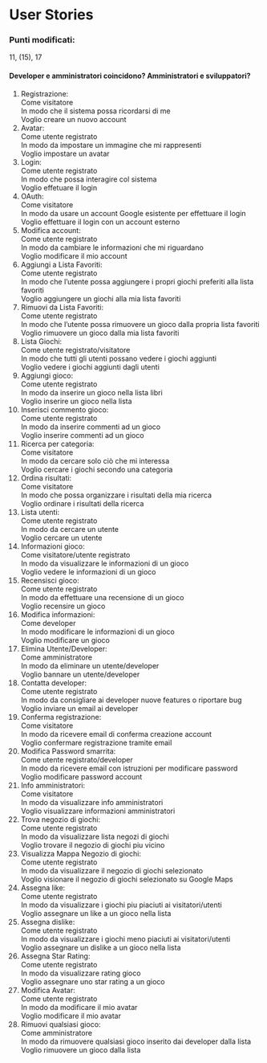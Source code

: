# User Stories

### Punti modificati:
11, (15), 17

#### Developer e amministratori coincidono? Amministratori e sviluppatori?

1) Registrazione:
<br>Come visitatore
<br>In modo che il sistema possa ricordarsi di me
<br>Voglio creare un nuovo account
2) Avatar:
<br>Come utente registrato
<br>In modo da impostare un immagine che mi rappresenti
<br>Voglio impostare un avatar
3) Login:
<br>Come utente registrato
<br>In modo che possa interagire col sistema
<br>Voglio effetuare il login
4) OAuth:
<br>Come visitatore
<br>In modo da usare un account Google esistente per effettuare il login
<br>Voglio effettuare il login con un account esterno
5) Modifica account:
<br>Come utente registrato
<br>In modo da cambiare le informazioni che mi riguardano
<br>Voglio modificare il mio account
6) Aggiungi a Lista Favoriti:
<br>Come utente registrato
<br>In modo che l’utente possa aggiungere i propri giochi preferiti alla lista favoriti
<br>Voglio aggiungere un giochi alla mia lista favoriti
7) Rimuovi da Lista Favoriti:
<br>Come utente registrato
<br>In modo che l’utente possa rimuovere un gioco dalla propria lista favoriti
<br>Voglio rimuovere un gioco dalla mia lista favoriti
8) Lista Giochi:
<br>Come utente registrato/visitatore
<br>In modo che tutti gli utenti possano vedere i giochi aggiunti
<br>Voglio vedere i giochi aggiunti dagli utenti
9) Aggiungi gioco:
<br>Come utente registrato
<br>In modo da inserire un gioco nella lista libri
<br>Voglio inserire un gioco nella lista
10) Inserisci commento gioco:
<br>Come utente registrato
<br>In modo da inserire commenti ad un gioco
<br>Voglio inserire commenti ad un gioco
11) Ricerca per categoria:
<br>Come visitatore
<br>In modo da cercare solo ciò che mi interessa
<br>Voglio cercare i giochi secondo una categoria
12) Ordina risultati:
<br>Come visitatore
<br>In modo che possa organizzare i risultati della mia ricerca
<br>Voglio ordinare i risultati della ricerca
13) Lista utenti:
<br>Come utente registrato
<br>In modo da cercare un utente
<br>Voglio cercare un utente
14) Informazioni gioco:
<br>Come visitatore/utente registrato
<br>In modo da visualizzare le informazioni di un gioco
<br>Voglio vedere le informazioni di un gioco
15) Recensisci gioco:
<br>Come utente registrato
<br>In modo da effettuare una recensione di un gioco
<br>Voglio recensire un gioco
16) Modifica informazioni:
<br>Come developer
<br>In modo modificare le informazioni di un gioco
<br>Voglio modificare un gioco
17) Elimina Utente/Developer:
<br>Come amministratore
<br>In modo da eliminare un utente/developer
<br>Voglio bannare un utente/developer
18) Contatta developer:
<br>Come utente registrato
<br>In modo da consigliare ai developer nuove features o riportare bug
Voglio inviare un email ai developer
19) Conferma registrazione:
<br>Come visitatore
<br>In modo da ricevere email di conferma creazione account
<br>Voglio confermare registrazione tramite email
20) Modifica Password smarrita:
<br>Come utente registrato/developer
<br>In modo da ricevere email con istruzioni per modificare password
<br>Voglio modificare password account
21) Info amministratori:
<br>Come visitatore
<br>In modo da visualizzare info amministratori
<br>Voglio visualizzare informazioni amministratori
22) Trova negozio di giochi:
<br>Come utente registrato
<br>In modo da visualizzare lista negozi di giochi
<br>Voglio trovare il negozio di giochi piu vicino
23) Visualizza Mappa Negozio di giochi:
<br>Come utente registrato
<br>In modo da visualizzare il negozio di giochi selezionato
<br>Voglio visionare il negozio di giochi selezionato su Google Maps
24) Assegna like:
<br>Come utente registrato
<br>In modo da visualizzare i giochi piu piaciuti ai visitatori/utenti
<br>Voglio assegnare un like a un gioco nella lista
25) Assegna dislike:
<br>Come utente registrato
<br>In modo da visualizzare i giochi meno piaciuti ai visitatori/utenti
<br>Voglio assegnare un dislike a un gioco nella lista
26) Assegna Star Rating:
<br>Come utente registrato
<br>In modo da visualizzare rating gioco
<br>Voglio assegnare uno star rating a un gioco
27) Modifica Avatar:
<br>Come utente registrato
<br>In modo da modificare il mio avatar
<br>Voglio modificare il mio avatar
28) Rimuovi qualsiasi gioco:
<br>Come amministratore
<br>In modo da rimuovere qualsiasi gioco inserito dai developer dalla lista
<br>Voglio rimuovere un gioco dalla lista
